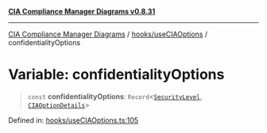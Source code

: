 [**CIA Compliance Manager Diagrams v0.8.31**](../../../README.md)

***

[CIA Compliance Manager Diagrams](../../../modules.md) / [hooks/useCIAOptions](../README.md) / confidentialityOptions

# Variable: confidentialityOptions

> `const` **confidentialityOptions**: `Record`\<[`SecurityLevel`](../../../types/cia/type-aliases/SecurityLevel.md), [`CIAOptionDetails`](../interfaces/CIAOptionDetails.md)\>

Defined in: [hooks/useCIAOptions.ts:105](https://github.com/Hack23/cia-compliance-manager/blob/85c025371255f412469ec0119911b7cb143a6212/src/hooks/useCIAOptions.ts#L105)
